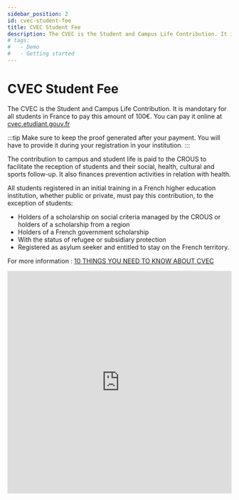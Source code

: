 ```yaml
---
sidebar_position: 2
id: cvec-student-fee
title: CVEC Student Fee
description: The CVEC is the Student and Campus Life Contribution. It is mandotary for all students in France to pay this amount.
# tags:
#   - Demo
#   - Getting started
---
```


# CVEC Student Fee

The CVEC is the Student and Campus Life Contribution. It is mandotary for all students in France to pay this amount of 100€.
You can pay it online at [cvec.etudiant.gouv.fr](https://cvec.etudiant.gouv.fr)

:::tip
Make sure to keep the proof generated after your payment. You will have to provide it during your registration in your institution.
:::

The contribution to campus and student life is paid to the CROUS to facilitate the reception of students and their social, health, cultural and sports follow-up. It also finances prevention activities in relation with health.

All students registered in an initial training in a French higher education institution, whether public or private, must pay this contribution, to the exception of students:

- Holders of a scholarship on social criteria managed by the CROUS or holders of a scholarship from a region
- Holders of a French government scholarship
- With the status of refugee or subsidiary protection
- Registered as asylum seeker and entitled to stay on the French territory.

For more information : [10 THINGS YOU NEED TO KNOW ABOUT CVEC](https://www.campusfrance.org/en/10-things-you-need-to-know-about-the-student-and-campus-life-contribution-cvec)

<iframe 
  width="100%" 
  height="500" 
  src="https://www.youtube.com/embed/jBmUSGTrqvQ?si=jgljpE68gSm__7I2" 
  title="YouTube video player" 
  frameborder="0" 
  allow="accelerometer; autoplay; clipboard-write; encrypted-media; gyroscope; picture-in-picture; web-share" 
  allowfullscreen>
</iframe>
